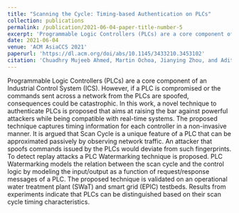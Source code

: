 ```yaml
---
title: "Scanning the Cycle: Timing-based Authentication on PLCs"
collection: publications
permalink: /publication/2021-06-04-paper-title-number-5
excerpt: 'Programmable Logic Controllers (PLCs) are a core component of an Industrial Control System (ICS). However, if a PLC is compromised or the commands sent across a network from the PLCs are spoofed, consequences could be catastrophic. In this work, a novel technique to authenticate PLCs is proposed that aims at raising the bar against powerful attackers while being compatible with real-time systems. The proposed technique captures timing information for each controller in a non-invasive manner. It is argued that Scan Cycle is a unique feature of a PLC that can be approximated passively by observing network traffic. An attacker that spoofs commands issued by the PLCs would deviate from such fingerprints. To detect replay attacks a PLC Watermarking technique is proposed. PLC Watermarking models the relation between the scan cycle and the control logic by modeling the input/output as a function of request/response messages of a PLC. The proposed technique is validated on an operational water treatment plant (SWaT) and smart grid (EPIC) testbeds. Results from experiments indicate that PLCs can be distinguished based on their scan cycle timing characteristics.'
date: 2021-06-04
venue: 'ACM AsiaCCS 2021'
paperurl: 'https://dl.acm.org/doi/abs/10.1145/3433210.3453102'
citation: 'Chuadhry Mujeeb Ahmed, Martin Ochoa, Jianying Zhou, and Aditya Mathur. 2021. Scanning the Cycle: Timing-based Authentication on PLCs. In Proceedings of the 2021 ACM Asia Conference on Computer and Communications Security (ASIA CCS 21). Association for Computing Machinery, New York, NY, USA, 886–900. https://doi.org/10.1145/3433210.3453102'
---
```

Programmable Logic Controllers (PLCs) are a core component of an Industrial Control System (ICS). However, if a PLC is compromised or the commands sent across a network from the PLCs are spoofed, consequences could be catastrophic. In this work, a novel technique to authenticate PLCs is proposed that aims at raising the bar against powerful attackers while being compatible with real-time systems. The proposed technique captures timing information for each controller in a non-invasive manner. It is argued that Scan Cycle is a unique feature of a PLC that can be approximated passively by observing network traffic. An attacker that spoofs commands issued by the PLCs would deviate from such fingerprints. To detect replay attacks a PLC Watermarking technique is proposed. PLC Watermarking models the relation between the scan cycle and the control logic by modeling the input/output as a function of request/response messages of a PLC. The proposed technique is validated on an operational water treatment plant (SWaT) and smart grid (EPIC) testbeds. Results from experiments indicate that PLCs can be distinguished based on their scan cycle timing characteristics.

